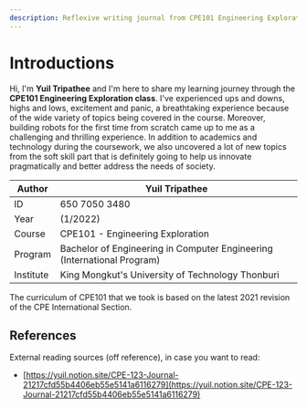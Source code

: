 ```yaml
---
description: Reflexive writing journal from CPE101 Engineering Exploration course.
---
```


# Introductions

Hi, I'm **Yuil Tripathee** and I'm here to share my learning journey through the **CPE101 Engineering Exploration class**. I've experienced ups and downs, highs and lows, excitement and panic, a breathtaking experience because of the wide variety of topics being covered in the course. Moreover, building robots for the first time from scratch came up to me as a challenging and thrilling experience. In addition to academics and technology during the coursework, we also uncovered a lot of new topics from the soft skill part that is definitely going to help us innovate pragmatically and better address the needs of society.

| Author    | Yuil Tripathee                                                          |
| --------- | ----------------------------------------------------------------------- |
| ID        | 650 7050 3480                                                           |
| Year      | (1/2022)                                                                |
| Course    | CPE101 - Engineering Exploration                                        |
| Program   | Bachelor of Engineering in Computer Engineering (International Program) |
| Institute | King Mongkut's University of Technology Thonburi                        |

The curriculum of CPE101 that we took is based on the latest 2021 revision of the CPE International Section.

## References

External reading sources (off reference), in case you want to read:

* [https://yuil.notion.site/CPE-123-Journal-21217cfd55b4406eb55e5141a6116279](https://yuil.notion.site/CPE-123-Journal-21217cfd55b4406eb55e5141a6116279)
